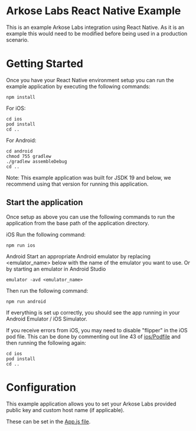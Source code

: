 # Arkose Labs React Native Example

This is an example Arkose Labs integration using React Native. As it is an example this would need to be modified before being used in a production scenario.

# Getting Started

Once you have your React Native environment setup you can run the example application by executing the following commands:

```npm install```

For iOS:
```
cd ios
pod install
cd ..
```

For Android:
```
cd android
chmod 755 gradlew
./gradlew assembleDebug
cd ..
```

Note: This example application was built for JSDK 19 and below, we recommend using that version for running this application.

## Start the application

Once setup as above you can use the following commands to run the application from the base path of the application directory.

iOS
Run the following command:
```
npm run ios
```

Android
Start an appropriate Android emulator by replacing <emulator_name> below with the name of the emulator you want to use. Or by starting an emulator in Android Studio
```
emulator -avd <emulator_name>
```
Then run the following command:
```
npm run android
```

If everything is set up correctly, you should see the app running in your Android Emulator / iOS Simulator.

If you receive errors from iOS, you may need to disable "flipper" in the iOS pod file. This can be done by 
commenting out line 43 of [ios/Podfile](ios/Podfile) and then running the following again:

```
cd ios
pod install
cd ..
```

# Configuration

This example application allows you to set your Arkose Labs provided public key and custom host name (if applicable).

These can be set in the [App.js file](App.js). 

